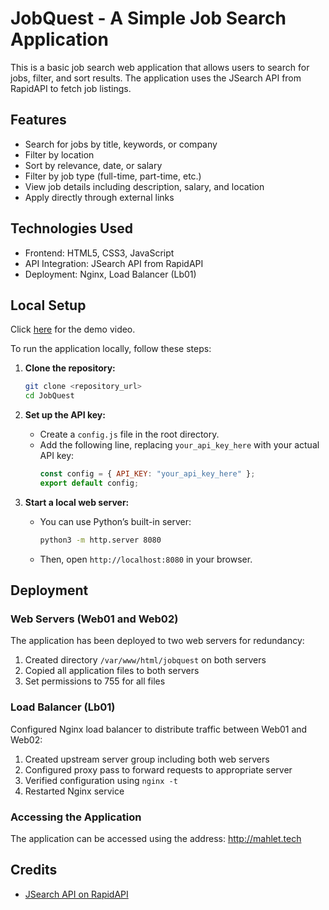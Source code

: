 # JobQuest - A Simple Job Search Application

This is a basic job search web application that allows users to search for jobs, filter, and sort results. The application uses the JSearch API from RapidAPI to fetch job listings.

## Features

- Search for jobs by title, keywords, or company
- Filter by location
- Sort by relevance, date, or salary
- Filter by job type (full-time, part-time, etc.)
- View job details including description, salary, and location
- Apply directly through external links

## Technologies Used

- Frontend: HTML5, CSS3, JavaScript
- API Integration: JSearch API from RapidAPI
- Deployment: Nginx, Load Balancer (Lb01)


## Local Setup

Click [here](https://www.youtube.com/watch?v=GWvZeSn8z5k) for the demo video.


To run the application locally, follow these steps:

1. **Clone the repository:**

   ```sh
   git clone <repository_url>
   cd JobQuest
   ```

2. **Set up the API key:**

   - Create a `config.js` file in the root directory.
   - Add the following line, replacing `your_api_key_here` with your actual API key:
     ```js
     const config = { API_KEY: "your_api_key_here" };
     export default config;
     ```

3. **Start a local web server:**
   - You can use Python’s built-in server:
     ```sh
     python3 -m http.server 8080
     ```
   - Then, open `http://localhost:8080` in your browser.
     
## Deployment

### Web Servers (Web01 and Web02)

The application has been deployed to two web servers for redundancy:

1. Created directory `/var/www/html/jobquest` on both servers
2. Copied all application files to both servers
3. Set permissions to 755 for all files

### Load Balancer (Lb01)

Configured Nginx load balancer to distribute traffic between Web01 and Web02:

1. Created upstream server group including both web servers
2. Configured proxy pass to forward requests to appropriate server
3. Verified configuration using `nginx -t`
4. Restarted Nginx service

### Accessing the Application

The application can be accessed using the address:
http://mahlet.tech

## Credits

- [JSearch API on RapidAPI](https://rapidapi.com/letscrape-6bRBa3QguO5/api/jsearch)
